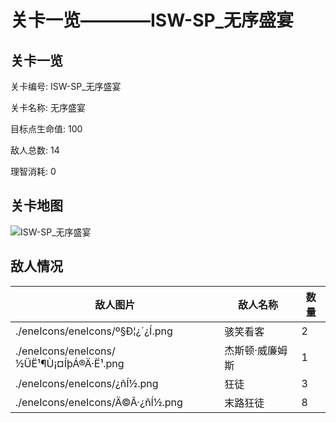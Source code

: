 # 关卡一览————ISW-SP_无序盛宴


## 关卡一览

关卡编号: ISW-SP_无序盛宴

关卡名称: 无序盛宴

目标点生命值: 100

敌人总数: 14

理智消耗: 0


## 关卡地图
![ISW-SP_无序盛宴](./oprMap/ISW-SP_无序盛宴.png)

## 敌人情况

| 敌人图片 | 敌人名称 | 数量  |
|---------|-----|-----|
| ./eneIcons/eneIcons/º§Ð¦¿´¿Í.png| 骇笑看客  |   2  |
| ./eneIcons/eneIcons/½ÜË¹¶Ù¡¤ÍþÁ®Ä·Ë¹.png| 杰斯顿·威廉姆斯  |   1  |
| ./eneIcons/eneIcons/¿ñÍ½.png| 狂徒  |   3  |
| ./eneIcons/eneIcons/Ä©Â·¿ñÍ½.png| 末路狂徒  |   8  |
